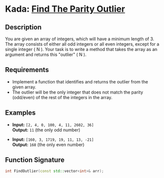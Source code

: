 # Kada: [Find The Parity Outlier](https://www.codewars.com/kata/5526fc09a1bbd946250002dc)

## Description
You are given an array of integers, which will have a minimum length of 3. The array consists of either all odd integers or all even integers, except for a single integer \( N \). Your task is to write a method that takes the array as an argument and returns this "outlier" \( N \).

## Requirements
- Implement a function that identifies and returns the outlier from the given array.
- The outlier will be the only integer that does not match the parity (odd/even) of the rest of the integers in the array.

## Examples
- **Input:** `[2, 4, 0, 100, 4, 11, 2602, 36]`  
  **Output:** `11` (the only odd number)

- **Input:** `[160, 3, 1719, 19, 11, 13, -21]`  
  **Output:** `160` (the only even number)

## Function Signature
```cpp
int FindOutlier(const std::vector<int>& arr);
```